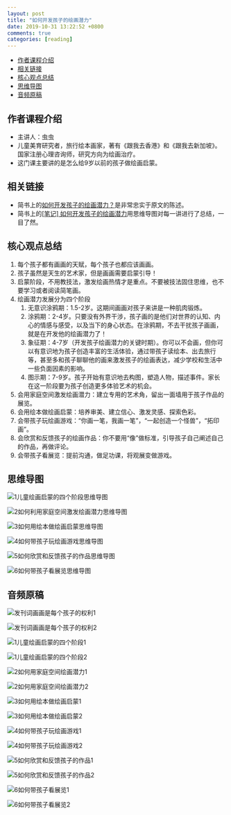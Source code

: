 ```yaml
---
layout: post
title: "如何开发孩子的绘画潜力"
date: 2019-10-31 13:22:52 +0800
comments: true
categories: [reading]
---
```


<!-- more -->

- [作者课程介绍](#作者课程介绍)
- [相关链接](#相关链接)
- [核心观点总结](#核心观点总结)
- [思维导图](#思维导图)
- [音频原稿](#音频原稿)

<a id="markdown-作者课程介绍" name="作者课程介绍"></a>
## 作者课程介绍

* 主讲人：虫虫
* 儿童美育研究者，旅行绘本画家，著有《跟我去香港》和《跟我去新加坡》。国家注册心理咨询师，研究方向为绘画治疗。
* 这门课主要讲的是怎么给9岁以前的孩子做绘画启蒙。

<a id="markdown-相关链接" name="相关链接"></a>
## 相关链接

* 简书上的[如何开发孩子的绘画潜力？](https://www.jianshu.com/p/6ae78dfb8251)是非常忠实于原文的陈述。
* 简书上的[[笔记] 如何开发孩子的绘画潜力](https://www.jianshu.com/p/8feef6e170e7)用思维导图对每一讲进行了总结，一目了然。

<a id="markdown-核心观点总结" name="核心观点总结"></a>
## 核心观点总结

1. 每个孩子都有画画的天赋，每个孩子也都应该画画。
2. 孩子虽然是天生的艺术家，但是画画需要启蒙引导！
3. 启蒙阶段，不用教技法，激发绘画热情才是重点。不要被技法固住思维，也不要学习或者阅读简笔画。
4. 绘画潜力发展分为四个阶段
   1. 无意识涂鸦期：1.5-2岁。这期间画画对孩子来讲是一种肌肉锻炼。
   2. 涂鸦期：2-4岁。只要没有外界干涉，孩子画的是他们对世界的认知、内心的情感与感受，以及当下的身心状态。在涂鸦期，不去干扰孩子画画，就是在开发他的绘画潜力了！
   3. 象征期：4-7岁（开发孩子绘画潜力的关键时期）。你可以不会画，但你可以有意识地为孩子创造丰富的生活体验，通过带孩子读绘本、出去旅行等，甚至多和孩子聊聊他的画来激发孩子的绘画表达，减少学校和生活中一些负面因素的影响。
   4. 图示期：7-9岁。孩子开始有意识地去构图，塑造人物，描述事件。家长在这一阶段要为孩子创造更多体验艺术的机会。
5. 会用家庭空间激发绘画潜力：建立专用的艺术角，留出一面墙用于孩子作品的展览。
6. 会用绘本做绘画启蒙：培养审美、建立信心、激发灵感、探索色彩。
7. 会带孩子玩绘画游戏：“你画一笔，我画一笔”，“一起创造一个怪兽”，“拓印画”。
8. 会欣赏和反馈孩子的绘画作品：你不要用“像”做标准，引导孩子自己阐述自己的作品，再做评论。
9. 会带孩子看展览：提前沟通，做足功课，将观展变做游戏。

<a id="markdown-思维导图" name="思维导图"></a>
## 思维导图

![1儿童绘画启蒙的四个阶段思维导图](/images/1儿童绘画启蒙的四个阶段思维导图.webp) 

![2如何利用家庭空间激发绘画潜力思维导图](/images/2如何利用家庭空间激发绘画潜力思维导图.webp) 

![3如何用绘本做绘画启蒙思维导图](/images/3如何用绘本做绘画启蒙思维导图.webp) 

![4如何带孩子玩绘画游戏思维导图](/images/4如何带孩子玩绘画游戏思维导图.webp) 

![5如何欣赏和反馈孩子的作品思维导图](/images/5如何欣赏和反馈孩子的作品思维导图.webp) 

![6如何带孩子看展览思维导图](/images/6如何带孩子看展览思维导图.webp) 

<a id="markdown-音频原稿" name="音频原稿"></a>
## 音频原稿

![发刊词画画是每个孩子的权利1](/images/发刊词画画是每个孩子的权利1.png) 

![发刊词画画是每个孩子的权利2](/images/发刊词画画是每个孩子的权利2.png) 

![1儿童绘画启蒙的四个阶段1](/images/1儿童绘画启蒙的四个阶段1.png) 

![1儿童绘画启蒙的四个阶段2](/images/1儿童绘画启蒙的四个阶段2.png) 

![2如何用家庭空间绘画潜力1](/images/2如何用家庭空间绘画潜力1.png) 

![2如何用家庭空间绘画潜力2](/images/2如何用家庭空间绘画潜力2.png) 

![3如何用绘本做绘画启蒙1](/images/3如何用绘本做绘画启蒙1.png) 

![3如何用绘本做绘画启蒙2](/images/3如何用绘本做绘画启蒙2.png) 

![4如何带孩子玩绘画游戏1](/images/4如何带孩子玩绘画游戏1.png) 

![4如何带孩子玩绘画游戏2](/images/4如何带孩子玩绘画游戏2.png) 

![5如何欣赏和反馈孩子的作品1](/images/5如何欣赏和反馈孩子的作品1.png) 

![5如何欣赏和反馈孩子的作品2](/images/5如何欣赏和反馈孩子的作品2.png) 

![6如何带孩子看展览1](/images/6如何带孩子看展览1.png) 

![6如何带孩子看展览2](/images/6如何带孩子看展览2.png) 